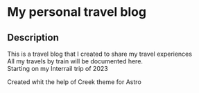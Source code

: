 # My personal travel blog

## Description

This is a travel blog that I created to share my travel experiences    
All my travels by train will be documented here.    
Starting on my Interrail trip of 2023

Created whit the help of Creek theme for Astro